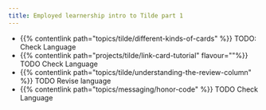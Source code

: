 ```yaml
---
title: Employed learnership intro to Tilde part 1
---
```


- {{% contentlink path="topics/tilde/different-kinds-of-cards" %}} TODO: Check Language
- {{% contentlink path="projects/tilde/link-card-tutorial" flavour=""%}} TODO Check Language
- {{% contentlink path="topics/tilde/understanding-the-review-column" %}} TODO Revise language
- {{% contentlink path="topics/messaging/honor-code" %}} TODO Check Language